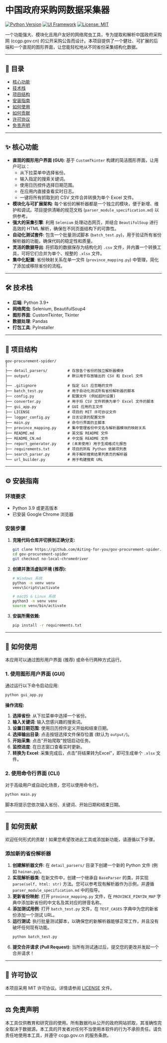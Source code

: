 # 中国政府采购网数据采集器

[![Python Version](https://img.shields.io/badge/python-3.9+-blue.svg)](https://www.python.org/downloads/)
[![UI Framework](https://img.shields.io/badge/UI-CustomTkinter-blue)](https://github.com/TomSchimansky/CustomTkinter)
[![License: MIT](https://img.shields.io/badge/License-MIT-yellow.svg)](https://opensource.org/licenses/MIT)

一个功能强大、模块化且用户友好的网络爬虫工具，专为提取和解析中国政府采购网 (ccgp.gov.cn) 的公开采购公告而设计。本项目提供了一个健壮、可扩展的后端和一个直观的图形界面，让您能轻松地从不同省份采集结构化数据。

---

## 📖 目录

- [核心功能](#-核心功能)
- [技术栈](#-技术栈)
- [项目结构](#-项目结构)
- [安装指南](#-安装指南)
- [如何使用](#-如何使用)
- [如何贡献](#-如何贡献)
- [许可协议](#-许可协议)
- [免责声明](#-免责声明)

---

## ✨ 核心功能

- **直观的图形用户界面 (GUI)**: 基于 `CustomTkinter` 构建的简洁图形界面，让用户可以：
  - 从下拉菜单中选择省份。
  - 输入指定的搜索关键词。
  - 使用日历控件选择日期范围。
  - 在应用内直接查看实时日志。
  - 一键将所有抓取到的 CSV 文件合并转换为单个 Excel 文件。
- **模块化与可扩展架构**: 每个省份的解析器都是一个独立的模块，便于新增、维护和调试。项目提供清晰的规范文档 (`parser_module_specification.md`) 以供参考。
- **强大的采集引擎**: 利用 `Selenium` 处理动态网页，并结合 `BeautifulSoup` 进行高效的 HTML 解析，确保在不同页面结构下的可靠性。
- **自动化测试套件**: 包含一个批量测试脚本 (`batch_test.py`)，用于验证所有省份解析器的功能，确保代码的稳定性和质量。
- **灵活的数据导出**: 将抓取的数据保存为结构化的 `.csv` 文件，并内置一个转换工具，可将它们合并为单个、规整的 `.xlsx` 文件。
- **集中化配置**: 省份映射关系在单一文件 (`province_mapping.py`) 中管理，简化了添加或移除省份的流程。

---

## 🛠️ 技术栈

- **后端**: Python 3.9+
- **网络爬虫**: Selenium, BeautifulSoup4
- **图形界面**: CustomTkinter, Tkinter
- **数据处理**: Pandas
- **打包工具**: PyInstaller

---

## 📁 项目结构

```
gov-procurement-spider/
│
├── detail_parsers/         # 存放各个省份的独立解析器模块
├── output/                 # 默认用于存放输出的 CSV 和 Excel 文件
│
├── .gitignore              # 指定 Git 应忽略的文件
├── batch_test.py           # 用于自动化测试所有省份解析器的脚本
├── config.py               # 配置文件 (例如超时设置)
├── converter.py            # 用于将 CSV 文件转换为单个 Excel 文件的脚本
├── gui_app.py              # GUI 应用的主文件
├── LICENSE                 # 项目的 MIT 许可协议文件
├── logger_config.py        # 日志记录的配置文件
├── main.py                 # 命令行界面的主脚本
├── province_mapping.py     # 集中管理省份中文名与解析器模块的映射关系
├── README.md               # 英文版 README 文件
├── README_CN.md            # 中文版 README 文件
├── report_generator.py     # (未来使用) 用于生成格式化报告
├── requirements.txt        # 项目的所有 Python 依赖项列表
├── search_parser.py        # 用于解析搜索结果列表页的解析器
└── url_builder.py          # 用于构建搜索 URL
```

---

## ⚙️ 安装指南

### 环境要求

- Python 3.9 或更高版本
- 已安装 Google Chrome 浏览器

### 安装步骤

1.  **克隆代码仓库并切换到正确分支:**
    ```bash
    git clone https://github.com/Aiting-for-you/gov-procurement-spider.git
    cd gov-procurement-spider
    git checkout no-local-chromedriver
    ```

2.  **创建并激活虚拟环境 (推荐):**
    ```bash
    # Windows 系统
    python -m venv venv
    venv\Scripts\activate

    # macOS & Linux 系统
    python3 -m venv venv
    source venv/bin/activate
    ```

3.  **安装所需依赖:**
    ```bash
    pip install -r requirements.txt
    ```

---

## 🚀 如何使用

本应用可以通过图形用户界面 (推荐) 或命令行两种方式运行。

### 1. 使用图形用户界面 (GUI)

通过运行以下命令启动应用:
```bash
python gui_app.py
```

**操作流程:**
1.  **选择省份**: 从下拉菜单中选择一个省份。
2.  **输入关键词**: 输入您感兴趣的搜索词。
3.  **设置日期范围**: 使用日历控件定义开始和结束日期。
4.  **选择输出目录**: 点击按钮选择文件保存位置 (默认为 `output/`)。
5.  **开始采集**: 点击"开始爬取"按钮启动任务。
6.  **监控进度**: 在日志窗口查看实时更新。
7.  **转换为 Excel**: 采集完成后，点击"将结果转为Excel"，即可生成单个 `.xlsx` 文件。

### 2. 使用命令行界面 (CLI)

对于高级用户或自动化场景，您可以使用命令行。
```bash
python main.py
```
脚本将提示您依次输入省份、关键词、开始日期和结束日期。

---

## 🤝 如何贡献

欢迎任何形式的贡献！如果您希望改进此工具或添加新功能，请遵循以下步骤。

### 添加新的省份解析器

1.  **创建解析器文件**: 在 `detail_parsers/` 目录下创建一个新的 Python 文件 (例如 `hainan.py`)。
2.  **实现解析器类**: 在新文件中，创建一个继承自 `BaseParser` 的类，并实现 `parse(self, html: str)` 方法。您可以参考现有解析器作为示例，并遵循 `parser_module_specification.md` 中的指导。
3.  **更新省份映射**: 打开 `province_mapping.py` 文件，在 `PROVINCE_PINYIN_MAP` 字典中添加新省份的中文名及其对应的拼音名称。
4.  **添加测试用例**: 打开 `batch_test.py` 文件，在 `TEST_CASES` 字典中为您的新省份添加一个测试 URL。
5.  **运行测试**: 执行批量测试脚本，以确保您的新解析器能够正常工作，并且没有破坏任何现有功能。
    ```bash
    python batch_test.py
    ```
6.  **提交合并请求 (Pull Request)**: 当所有测试通过后，提交您的更改并发起一个合并请求！

---

## 📜 许可协议

本项目采用 MIT 许可协议。详情请参阅 [LICENSE](LICENSE) 文件。

---

## ⚖️ 免责声明

本工具仅供教育和研究目的使用。所有数据均从公开的政府网站抓取，其准确性完全取决于数据源。本工具的开发者对任何不当使用本软件的行为不承担责任。请负责任地使用本工具，并遵守 ccgp.gov.cn 的服务条款。
